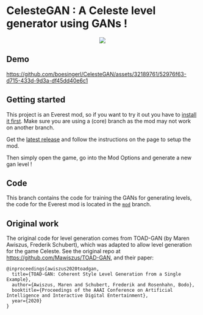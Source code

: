 # CelesteGAN : A Celeste level generator using GANs !

<p align="center">
  <img src="https://github.com/boesingerl/CelesteGAN/assets/32189761/66529591-b3ee-49cd-891d-efe50f3aefe1">
</p>

## Demo

https://github.com/boesingerl/CelesteGAN/assets/32189761/52976f63-d715-433d-9d3a-df45dd40e6c1

## Getting started

This project is an Everest mod, so if you want to try it out you have to [install it first](https://everestapi.github.io/#installing-everest). Make sure you are using a (core) branch as the mod may not work on another branch.

Get the [latest release](https://github.com/boesingerl/CelesteGAN/releases) and follow the instructions on the page to setup the mod.

Then simply open the game, go into the Mod Options and generate a new gan level !

## Code

This branch contains the code for training the GANs for generating levels, the code for the Everest mod is located in the [`mod`](https://github.com/boesingerl/CelesteGAN/tree/mod) branch.

## Original work

The original code for level generation comes from TOAD-GAN (by Maren Awiszus, Frederik Schubert), which was adapted to allow level generation for the game Celeste.
See the original repo at https://github.com/Mawiszus/TOAD-GAN, and their paper:

```
@inproceedings{awiszus2020toadgan,
  title={TOAD-GAN: Coherent Style Level Generation from a Single Example},
  author={Awiszus, Maren and Schubert, Frederik and Rosenhahn, Bodo},
  booktitle={Proceedings of the AAAI Conference on Artificial Intelligence and Interactive Digital Entertainment},
  year={2020}
}
```


